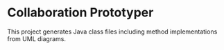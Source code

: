 # Collaboration Prototyper

This project generates Java class files including method implementations from UML diagrams. 
